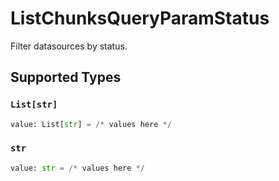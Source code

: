 # ListChunksQueryParamStatus

Filter datasources by status.


## Supported Types

### `List[str]`

```python
value: List[str] = /* values here */
```

### `str`

```python
value: str = /* values here */
```

